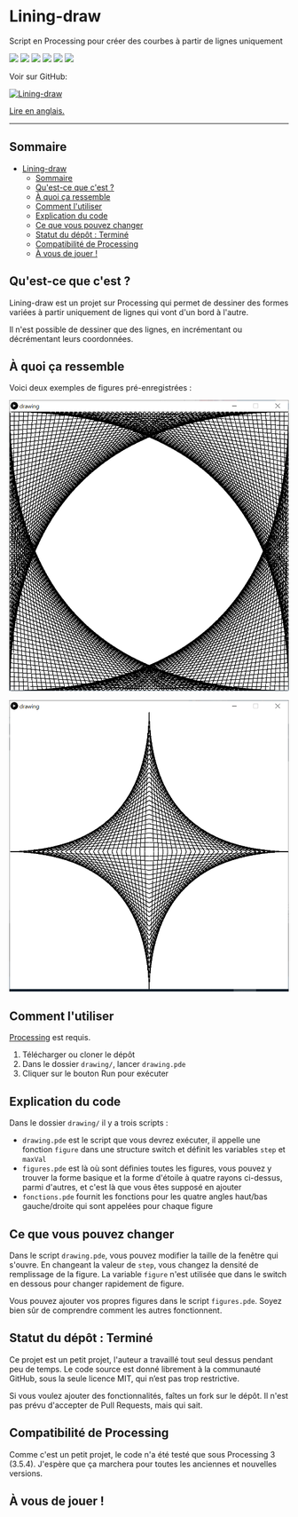 # Lining-draw
Script en Processing pour créer des courbes à partir de lignes uniquement

![](https://img.shields.io/badge/status-Finished-green) ![](https://img.shields.io/github/license/Relex12/Lining-draw) ![](https://img.shields.io/github/repo-size/Relex12/Lining-draw) ![](https://img.shields.io/github/languages/top/Relex12/Lining-draw) ![](https://img.shields.io/github/last-commit/Relex12/Lining-draw) ![](https://img.shields.io/github/stars/Relex12/Lining-draw)



Voir sur GitHub:

[![Lining-draw](https://github-readme-stats.vercel.app/api/pin/?username=Relex12&repo=lining-draw)](https://github.com/Relex12/lining-draw)

[Lire en anglais.](https://relex12.github.io/Lining-draw)


---

## Sommaire

* [Lining-draw](#lining-draw)
    * [Sommaire](#sommaire)
    * [Qu'est-ce que c'est ?](#qu'est-ce-que-c'est-)
    * [À quoi ça ressemble](#à-quoi-ça-ressemble)
    * [Comment l'utiliser](#comment-l'utiliser)
    * [Explication du code](#explication-du-code)
    * [Ce que vous pouvez changer](#ce-que-vous-pouvez-changer)
    * [Statut du dépôt : Terminé](#statut-du-dépôt-:-terminé)
    * [Compatibilité de Processing ](#compatibilité-de-processing-)
    * [À vous de jouer !](#à-vous-de-jouer-)

<!-- table of contents created by Adrian Bonnet, see https://github.com/Relex12/Markdown-Table-of-Contents for more -->

## Qu'est-ce que c'est ?

Lining-draw est un projet sur Processing qui permet de dessiner des formes variées à partir uniquement de lignes qui vont d'un bord à l'autre.

Il n'est possible de dessiner que des lignes, en incrémentant ou décrémentant leurs coordonnées.

## À quoi ça ressemble

Voici deux exemples de figures pré-enregistrées :

![Capture1](https://raw.githubusercontent.com/Relex12/Lining-draw/master/img/Capture1.PNG)

![Capture2](https://raw.githubusercontent.com/Relex12/Lining-draw/master/img/Capture2.PNG)

## Comment l'utiliser

[Processing](https://processing.org/) est requis.

1. Télécharger ou cloner le dépôt
2. Dans le dossier `drawing/`, lancer `drawing.pde`
3. Cliquer sur le bouton Run pour exécuter

## Explication du code

Dans le dossier `drawing/` il y a trois scripts :

* `drawing.pde` est le script que vous devrez exécuter, il appelle une fonction `figure` dans une structure switch et définit les variables `step` et `maxVal`
* `figures.pde` est là où sont définies toutes les figures, vous pouvez y trouver la forme basique et la forme d'étoile à quatre rayons ci-dessus, parmi d'autres, et c'est là que vous êtes supposé en ajouter
* `fonctions.pde` fournit les fonctions pour les quatre angles haut/bas gauche/droite qui sont appelées pour chaque figure

## Ce que vous pouvez changer

Dans le script `drawing.pde`, vous pouvez modifier la taille de la fenêtre qui s'ouvre. En changeant la valeur de `step`, vous changez la densité de remplissage de la figure. La variable `figure` n'est utilisée que dans le switch en dessous pour changer rapidement de figure.

Vous pouvez ajouter vos propres figures dans le script `figures.pde`. Soyez bien sûr de comprendre comment les autres fonctionnent.

## Statut du dépôt : Terminé

Ce projet est un petit projet, l'auteur a travaillé tout seul dessus pendant peu de temps. Le code source est donné librement à la communauté GitHub, sous la seule licence MIT, qui n’est pas trop restrictive.

Si vous voulez ajouter des fonctionnalités, faîtes un fork sur le dépôt. Il n'est pas prévu d'accepter de Pull Requests, mais qui sait.

## Compatibilité de Processing

Comme c'est un petit projet, le code n'a été testé que sous Processing 3 (3.5.4). J'espère que ça marchera pour toutes les anciennes et nouvelles versions.

## À vous de jouer !
